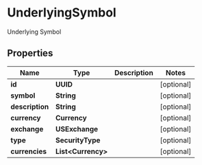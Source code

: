 

# UnderlyingSymbol

Underlying Symbol

## Properties

| Name | Type | Description | Notes |
|------------ | ------------- | ------------- | -------------|
|**id** | **UUID** |  |  [optional] |
|**symbol** | **String** |  |  [optional] |
|**description** | **String** |  |  [optional] |
|**currency** | **Currency** |  |  [optional] |
|**exchange** | **USExchange** |  |  [optional] |
|**type** | **SecurityType** |  |  [optional] |
|**currencies** | **List&lt;Currency&gt;** |  |  [optional] |



